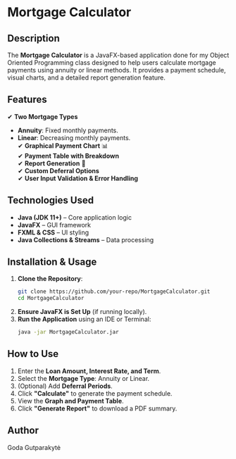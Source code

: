 # Mortgage Calculator  

## Description  

The **Mortgage Calculator** is a JavaFX-based application done for my Object Oriented Programming class designed to help users calculate mortgage payments using annuity or linear methods. It provides a payment schedule, visual charts, and a detailed report generation feature.  

## Features  

✔ **Two Mortgage Types**  
   - **Annuity**: Fixed monthly payments.  
   - **Linear**: Decreasing monthly payments.  
✔ **Graphical Payment Chart** 📊  
✔ **Payment Table with Breakdown**  
✔ **Report Generation** 📄  
✔ **Custom Deferral Options**  
✔ **User Input Validation & Error Handling**  

## Technologies Used  

- **Java (JDK 11+)** – Core application logic  
- **JavaFX** – GUI framework  
- **FXML & CSS** – UI styling  
- **Java Collections & Streams** – Data processing  

## Installation & Usage  

1. **Clone the Repository**:  
   ```sh
   git clone https://github.com/your-repo/MortgageCalculator.git
   cd MortgageCalculator
   ```  
2. **Ensure JavaFX is Set Up** (if running locally).  
3. **Run the Application** using an IDE or Terminal:  
   ```sh
   java -jar MortgageCalculator.jar
   ```  

## How to Use  

1. Enter the **Loan Amount, Interest Rate, and Term**.  
2. Select the **Mortgage Type**: Annuity or Linear.  
3. (Optional) Add **Deferral Periods**.  
4. Click **"Calculate"** to generate the payment schedule.  
5. View the **Graph and Payment Table**.  
6. Click **"Generate Report"** to download a PDF summary.  

## Author  

Goda Gutparakytė 
